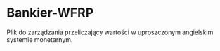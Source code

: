 # Bankier-WFRP
Plik do zarządzania przeliczający wartości w uproszczonym angielskim systemie monetarnym. 
